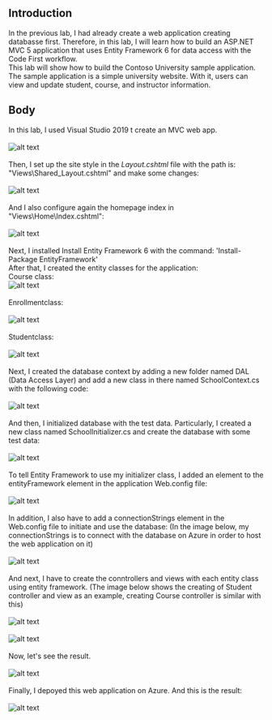 ## Introduction
In the previous lab, I had already create a web application creating databasse first. Therefore, in this lab, I will learn how to build an ASP.NET MVC 5 application that uses Entity Framework 6 for data access with the Code First workflow. </br>
This lab will show how to build the Contoso University sample application. The sample application is a simple university website. With it, users can view and update student, course, and instructor information.
## Body
In this lab, I used Visual Studio 2019 t create an MVC web app. </br></br>
![alt text](https://github.com/hung1959/Lab4/blob/master/ContosoUniversity/Images/appcreate.PNG) </br></br>
Then, I set up the site style in the _Layout.cshtml_ file with the path is: "Views\Shared\_Layout.cshtml" and make some changes: </br></br>
![alt text](https://github.com/hung1959/Lab4/blob/master/ContosoUniversity/Images/setupstyle.PNG) </br></br>
And I also configure again the homepage index in "Views\Home\Index.cshtml": </br></br>
![alt text](https://github.com/hung1959/Lab4/blob/master/ContosoUniversity/Images/setupindex.PNG) </br></br>
Next, I installed Install Entity Framework 6 with the command: 'Install-Package EntityFramework' </br>
After that, I created the entity classes for the application: </br>
Course class:</br> ![alt text](https://github.com/hung1959/Lab4/blob/master/ContosoUniversity/Images/courseclass.PNG) </br></br>
Enrollmentclass:</br></br> ![alt text](https://github.com/hung1959/Lab4/blob/master/ContosoUniversity/Images/enrollmentclass.PNG) </br></br>
Studentclass:</br></br> ![alt text](https://github.com/hung1959/Lab4/blob/master/ContosoUniversity/Images/studentclass.PNG) </br></br>
Next, I created the database context by adding a new folder named DAL (Data Access Layer) and add a new class in there named SchoolContext.cs with the following code: </br></br>
![alt text](https://github.com/hung1959/Lab4/blob/master/ContosoUniversity/Images/schoolcontext.PNG) </br></br>
And then, I initialized database with the test data. Particularly, I created a new class named SchoolInitializer.cs and create the database with some test data: </br></br>
![alt text](https://github.com/hung1959/Lab4/blob/master/ContosoUniversity/Images/testdata.PNG) </br></br>
To tell Entity Framework to use my initializer class, I added an element to the entityFramework element in the application Web.config file: </br></br>
![alt text](https://github.com/hung1959/Lab4/blob/master/ContosoUniversity/Images/addcontextelement.PNG) </br></br>
In addition, I also have to add a connectionStrings element in the Web.config file to initiate and use the database: (In the image below, my connectionStrings is to connect with the database on Azure in order to host the web application on it) </br></br>
![alt text](https://github.com/hung1959/Lab4/blob/master/ContosoUniversity/Images/connectionstrings.PNG) </br></br>
And next, I have to create the conntrollers and views with each entity class using entity framework. (The image below shows the creating of Student controller and view as an example, creating Course controller is similar with this) </br></br>
![alt text](https://github.com/hung1959/Lab4/blob/master/ContosoUniversity/Images/createcontrollers.PNG) </br></br>
![alt text](https://github.com/hung1959/Lab4/blob/master/ContosoUniversity/Images/addstudentcontroller.PNG) </br></br>
Now, let's see the result. </br></br>
![alt text](https://github.com/hung1959/Lab4/blob/master/ContosoUniversity/Images/result.gif) </br></br>
Finally, I depoyed this web application on Azure. And this is the result: </br></br>
![alt text](https://github.com/hung1959/Lab4/blob/master/ContosoUniversity/Images/resultazure.gif) </br></br>
